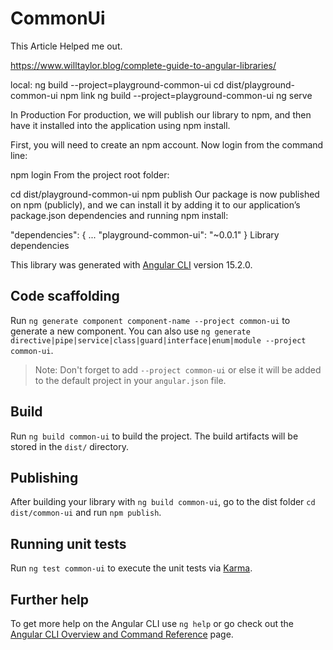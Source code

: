 # CommonUi

This Article Helped me out.

https://www.willtaylor.blog/complete-guide-to-angular-libraries/

local:
ng build --project=playground-common-ui
cd dist/playground-common-ui
npm link
ng build --project=playground-common-ui
ng serve

In Production
For production, we will publish our library to npm, and then have it installed into the application using npm install.

First, you will need to create an npm account. Now login from the command line:

npm login
From the project root folder:

cd dist/playground-common-ui
npm publish
Our package is now published on npm (publicly), and we can install it by adding it to our application’s package.json dependencies and running npm install:

"dependencies": {
    ...
    "playground-common-ui": "~0.0.1"
}
Library dependencies

This library was generated with [Angular CLI](https://github.com/angular/angular-cli) version 15.2.0.

## Code scaffolding

Run `ng generate component component-name --project common-ui` to generate a new component. You can also use `ng generate directive|pipe|service|class|guard|interface|enum|module --project common-ui`.
> Note: Don't forget to add `--project common-ui` or else it will be added to the default project in your `angular.json` file. 

## Build

Run `ng build common-ui` to build the project. The build artifacts will be stored in the `dist/` directory.

## Publishing

After building your library with `ng build common-ui`, go to the dist folder `cd dist/common-ui` and run `npm publish`.

## Running unit tests

Run `ng test common-ui` to execute the unit tests via [Karma](https://karma-runner.github.io).

## Further help

To get more help on the Angular CLI use `ng help` or go check out the [Angular CLI Overview and Command Reference](https://angular.io/cli) page.
